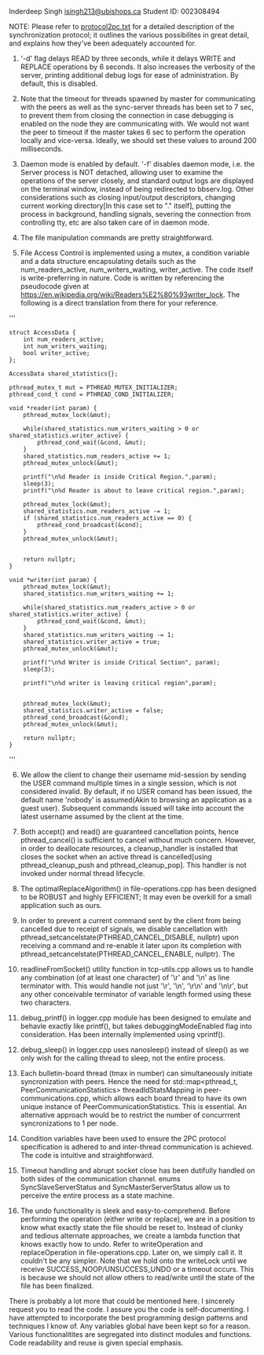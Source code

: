 Inderdeep Singh
isingh213@ubishops.ca
Student ID: 002308494

NOTE: Please refer to [protocol2pc.txt](protocol2pc.txt) for a detailed description of the synchronization protocol; it outlines the various possibilites in great detail, and explains how they've been adequately accounted for.

1) '-d' flag delays READ by three seconds, while it delays WRITE and REPLACE operations by 6 seconds. It also increases the verbosity of the server, printing additional debug logs for ease of administration.
By default, this is disabled.

2) Note that the timeout for threads spawned by master for communicating with the peers as well as the sync-server threads has been set to 7 sec, to prevent them from closing the connection in case debugging is enabled on the node they are communicating with.
We would not want the peer to timeout if the master takes 6 sec to perform the operation locally and vice-versa. Ideally, we should set these values to around 200 milliseconds.

3) Daemon mode is enabled by default. '-f' disables daemon mode, i.e. the Server process is NOT detached, allowing user to examine the operations of the server closely, and
standard output logs are displayed on the terminal window, instead of being redirected to bbserv.log.
Other considerations such as closing input/output descriptors, changing current working directory[In this case set to "." itself], putting the process in background, handling signals, severing the connection
from controlling tty, etc are also taken care of in daemon mode.

4) The file manipulation commands are pretty straightforward.

5) File Access Control is implemented using a mutex, a condition variable and a data structure encapsulating details such as the num_readers_active, num_writers_waiting, writer_active.
The code itself is write-preferring in nature. Code is written by referencing the pseudocode given at https://en.wikipedia.org/wiki/Readers%E2%80%93writer_lock.
The following is a direct translation from there for your reference.

'''

    struct AccessData {
        int num_readers_active;
        int num_writers_waiting;
        bool writer_active;
    };

    AccessData shared_statistics{};

    pthread_mutex_t mut = PTHREAD_MUTEX_INITIALIZER;
    pthread_cond_t cond = PTHREAD_COND_INITIALIZER;

    void *reader(int param) {
        pthread_mutex_lock(&mut);

        while(shared_statistics.num_writers_waiting > 0 or shared_statistics.writer_active) {
            pthread_cond_wait(&cond, &mut);
        }
        shared_statistics.num_readers_active += 1;
        pthread_mutex_unlock(&mut);

        printf("\n%d Reader is inside Critical Region.",param);
        sleep(3);
        printf("\n%d Reader is about to leave critical region.",param);

        pthread_mutex_lock(&mut);
        shared_statistics.num_readers_active -= 1;
        if (shared_statistics.num_readers_active == 0) {
            pthread_cond_broadcast(&cond);
        }
        pthread_mutex_unlock(&mut);


        return nullptr;
    }

    void *writer(int param) {
        pthread_mutex_lock(&mut);
        shared_statistics.num_writers_waiting += 1;

        while(shared_statistics.num_readers_active > 0 or shared_statistics.writer_active) {
            pthread_cond_wait(&cond, &mut);
        }
        shared_statistics.num_writers_waiting -= 1;
        shared_statistics.writer_active = true;
        pthread_mutex_unlock(&mut);

        printf("\n%d Writer is inside Critical Section", param);
        sleep(3);

        printf("\n%d writer is leaving critical region",param);


        pthread_mutex_lock(&mut);
        shared_statistics.writer_active = false;
        pthread_cond_broadcast(&cond);
        pthread_mutex_unlock(&mut);

        return nullptr;
    }

'''

6) We allow the client to change their username mid-session by sending the USER command multiple times in a single session, which is not considered invalid.
By default, if no USER comand has been issued, the default name 'nobody' is assumed(Akin to browsing an application as a guest user).
Subsequent commands issued will take into account the latest username assumed by the client at the time.

7) Both accept() and read() are guaranteed cancellation points, hence pthread_cancel() is sufficient to cancel without much concern. However, in order to deallocate resources, a cleanup_handler is installed
that closes the socket when an active thread is cancelled[using pthread_cleanup_push and pthread_cleanup_pop]. This handler is not invoked under normal thread lifecycle.

8) The optimalReplaceAlgorithm() in file-operations.cpp has been designed to be ROBUST and highly EFFICIENT; It may even be overkill for a small application such as ours.

9) In order to prevent a current command sent by the client from being cancelled due to receipt of signals, we disable cancellation with pthread_setcancelstate(PTHREAD_CANCEL_DISABLE, nullptr) upon receiving a command
and re-enable it later upon its completion with pthread_setcancelstate(PTHREAD_CANCEL_ENABLE, nullptr). The

10) readlineFromSocket() utility function in tcp-utils.cpp allows us to handle any combination (of at least one character) of '\r' and '\n' as line terminator with.
This would handle not just '\r', '\n', '\r\n' and '\n\r', but any other conceivable terminator of variable length formed using these two characters.

11) debug_printf() in logger.cpp module has been designed to emulate and behavle exactly like printf(), but takes debuggingModeEnabled flag into consideration. Has been internally implemented using vprintf().

12) debug_sleep() in logger.cpp uses nanosleep() instead of sleep() as we only wish for the calling thread to sleep, not the entire process.

13) Each bulletin-board thread (tmax in number) can simultaneously initiate syncronization with peers. Hence the need for std::map<pthread_t, PeerCommunicationStatistics> threadIdStatsMapping in peer-communications.cpp,
which allows each board thread to have its own unique instance of PeerCommunicationStatistics. This is essential. An alternative approach would be to restrict the number of concurrrent syncronizations to 1 per node.

14) Condition variables have been used to ensure the 2PC protocol specification is adhered to and inter-thread communication is achieved. The code is intuitive and straightforward.

15) Timeout handling and abrupt socket close has been dutifully handled on both sides of the communication channel. enums SyncSlaveServerStatus and SyncMasterServerStatus allow us to perceive the entire process as a state machine.

16) The undo functionality is sleek and easy-to-comprehend. Before performing the operation (either write or replace), we are in a position to know what exactly state the file should be reset to. Instead of clunky and tedious alternate approaches,
we create a lambda function that knows exactly how to undo. Refer to writeOperation and replaceOperation in file-operations.cpp. Later on, we simply call it. It couldn't be any simpler. Note that we hold onto the writeLock until we receive SUCCESS_NOOP/UNSUCCESS_UNDO or a timeout occurs.
This is because we should not allow others to read/write until the state of the file has been finalized.


There is probably a lot more that could be mentioned here. I sincerely request you to read the code. I assure you the code is self-documenting.
I have attempted to incorporate the best programming design patterns and techniques I know of. Any variables global have been kept so for a reason.
Various functionalitites are segregated into distinct modules and functions. Code readability and reuse is given special emphasis.



